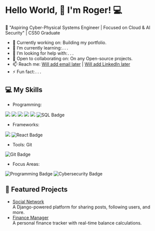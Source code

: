 # Hello World, 👋 I'm Roger! 💻

🌟 "Aspiring Cyber-Physical Systems Engineer | Focused on Cloud & AI Security" | CS50 Graduate

- 🔭 Currently working on: Building my portfolio. 
- 🌱 I’m currently learning:```...```
- 🤔 I’m looking for help with:```...```
- 👯 Open to collaborating on: On any Open-source projects.
- 📫 Reach me: [Will add email later](mailto:email@example.com) | [Will add LinkedIn later](https://linkedin.com/in/yourprofile)
- ⚡ Fun fact:```...```

## 💻 My Skills
- Programming: 
<span> 
  <img src="https://img.shields.io/badge/HTML5-E34F26?style=for-the-badge&logo=html5&logoColor=white">
  <img src="https://img.shields.io/badge/CSS3-1572B6?style=for-the-badge&logo=css3&logoColor=white">
  <img src="https://img.shields.io/badge/Python-abcdef?style=for-the-badge&logo=Python&logoColor=black">
  <img src="https://img.shields.io/badge/JavaScript-F7DF1E?style=for-the-badge&logo=javascript&logoColor=black">
  <img src="https://img.shields.io/badge/C-00599C?style=for-the-badge&logo=c&logoColor=white">
  <img src="https://img.shields.io/badge/SQL-777BB4?style=for-the-badge&logo=SQL&logoColor=white" alt="SQL Badge">
</span>

- Frameworks:
<span>
  <img src="https://img.shields.io/badge/Django-00599C?style=for-the-badge&logo=Django&logoColor=white">
  <img src="https://img.shields.io/badge/React-61DAFB?style=for-the-badge&logo=React&logoColor=white" alt="React Badge">
</span> 

- Tools: Git
<span>
  <img src="https://img.shields.io/badge/Git-4478C0?style=for-the-badge&logo=Git&logoColor=white" alt="Git Badge">
</span>

- Focus Areas:
<span>
  <img src="https://img.shields.io/badge/Programming-777BB4?style=for-the-badge&logo=Programming&logoColor=white" alt="Programming Badge">
  <img src="https://img.shields.io/badge/Cybersecurity-777BB4?style=for-the-badge&logo=Cybersecurity&logoColor=white" alt="Cybersecurity Badge">
</span> 
 
## 🌟 Featured Projects
- [Social Network](https://github.com/yourusername/social-network)  
  A Django-powered platform for sharing posts, following users, and more.
- [Finance Manager](https://github.com/yourusername/finance-manager)  
  A personal finance tracker with real-time balance calculations.
 
